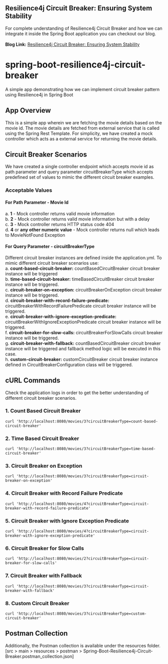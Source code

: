 

## Resilience4j Circuit Breaker: Ensuring System Stability
For complete understanding of Resilience4j Circuit Breaker and how we can integrate it inside the Spring Boot application you can checkout our blog.
<br/><br/>**Blog Link:** [Resilience4j Circuit Breaker: Ensuring System Stability](https://bootcamptoprod.com/spring-boot-resilience4j-circuit-breaker/)
<br/>

# spring-boot-resilience4j-circuit-breaker
A simple app demonstrating how we can implement circuit breaker pattern using Resilience4j in Spring Boot

## App Overview
This is a simple app wherein we are fetching the movie details based on the movie id. The movie details are fetched from external service that is called using the Spring Rest Template. For simplicity, we have created a mock controller which acts as a external service for returning the movie details.

## Circuit Breaker Scenarios
We have created a single controller endpoint which accepts movie id as path parameter and query parameter circuitBreakerType which accepts predefined set of values to mimic the different circuit breaker examples.

### Acceptable Values

#### For Path Parameter - Movie Id
a. **1** - Mock controller returns valid movie information<br/>
b. **2** - Mock controller returns valid movie information but with a delay<br/>
c. **3** - Mock controller returns HTTP status code 404<br/>
d. **4** or **any other numeric value** - Mock controller returns null which leads to MovieNotFound Exception

#### For Query Parameter - circuitBreakerType
Different circuit breaker instances are defined inside the application.yml. To mimic different circuit breaker scenarios use:<br/>
a. **count-based-circuit-breaker:** countBasedCircuitBreaker circuit breaker instance will be triggered<br/>
b. **time-based-circuit-breaker:** timeBasedCircuitBreaker circuit breaker instance will be triggered.<br/>
c. **circuit-breaker-on-exception:** circuitBreakerOnException circuit breaker instance will be triggered.<br/>
d. **circuit-breaker-with-record-failure-predicate:** circuitBreakerWithRecordFailurePredicate circuit breaker instance will be triggered.<br/>
e. **circuit-breaker-with-ignore-exception-predicate:** circuitBreakerWithIgnoreExceptionPredicate circuit breaker instance will be triggered.<br/>
f. **circuit-breaker-for-slow-calls:** circuitBreakerForSlowCalls circuit breaker instance will be triggered.<br/>
g. **circuit-breaker-with-fallback:** countBasedCircuitBreaker circuit breaker instance will be triggered and fallback method logic will be executed in this case.<br/>
h. **custom-circuit-breaker:** customCircuitBreaker circuit breaker instance defined in CircuitBreakerConfiguration class will be triggered.<br/>

## cURL Commands
Check the application logs in order to get the better understanding of different circuit breaker scenarios.

### 1. Count Based Circuit Breaker
```
curl 'http://localhost:8080/movies/3?circuitBreakerType=count-based-circuit-breaker'
```

### 2. Time Based Circuit Breaker
```
curl 'http://localhost:8080/movies/3?circuitBreakerType=time-based-circuit-breaker'
```

### 3. Circuit Breaker on Exception
```
curl 'http://localhost:8080/movies/3?circuitBreakerType=circuit-breaker-on-exception'
```

### 4. Circuit Breaker with Record Failure Predicate
```
curl 'http://localhost:8080/movies/4?circuitBreakerType=circuit-breaker-with-record-failure-predicate'
```

### 5. Circuit Breaker with Ignore Exception Predicate
```
curl 'http://localhost:8080/movies/4?circuitBreakerType=circuit-breaker-with-ignore-exception-predicate'
```

### 6. Circuit Breaker for Slow Calls
```
curl 'http://localhost:8080/movies/2?circuitBreakerType=circuit-breaker-for-slow-calls'
```

### 7. Circuit Breaker with Fallback
```
curl 'http://localhost:8080/movies/3?circuitBreakerType=circuit-breaker-with-fallback'
```

### 8. Custom Circuit Breaker
```
curl 'http://localhost:8080/movies/3?circuitBreakerType=custom-circuit-breaker'
```

## Postman Collection
Additionally, the Postman collection is available under the resources folder.
<br/>[src > main > resources > postman > Spring-Boot-Resilience4j-Circuit-Breaker.postman_collection.json]